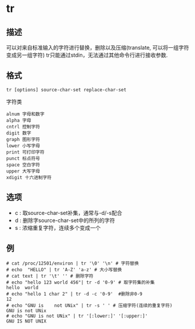 # tr

## 描述

可以对来自标准输入的字符进行替换，删除以及压缩(translate, 可以将一组字符变成另一组字符)
tr只能通过stdin，无法通过其他命令行进行接收参数.

## 格式

    tr [options] source-char-set replace-char-set

字符类

    alnum 字母和数字
    alpha 字母
    cntrl 控制字符
    digit 数字
    graph 图形字符
    lower 小写字母
    print 可打印字符
    punct 标点符号
    space 空白字符
    upper 大写字母
    xdigit 十六进制字符    

## 选项

- c : 取source-char-set补集，通常与-d/-s配合
- d : 删除字source-char-set中的所列的字符
- s : 浓缩重复字符，连续多个变成一个

## 例

    # cat /proc/12501/environ | tr '\0' '\n' # 字符替换
    # echo  "HELLO" | tr 'A-Z' 'a-z' # 大小写替换
    # cat text | tr '\t' '' # 删除字符
    # echo "hello 123 world 456"| tr -d '0-9' # 取字符集的补集
    hello  world
    # echo "hello 1 char 2" | tr -d -c '0-9'  #删除非0-9
    12
    # echo "GNU is    not UNix" | tr -s ' ' # 压缩字符(连续的重复字符)
    GNU is not UNix
    # echo "GNU is not UNix" | tr '[:lower:]' '[:upper:]'
    GNU IS NOT UNIX
